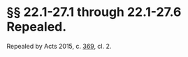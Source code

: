 # §§ 22.1-27.1 through 22.1-27.6 Repealed.

<p>Repealed by Acts 2015, c. <a href='http://lis.virginia.gov/cgi-bin/legp604.exe?151+ful+CHAP0369'>369</a>, cl. 2.</p>